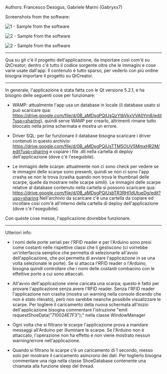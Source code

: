 Authors: Francesco Desogus, Gabriele Marini (Gabryxx7)

Screenshots from the software:

![1 - Sample from the software](http://i65.tinypic.com/s15jkw.png)

![2 - Sample from the software](http://i68.tinypic.com/1ykfuw.png)

![2 - Sample from the software](http://i63.tinypic.com/2077sk8.png)

************************************************************************************
Qua su git c'è il progetto dell'applicazione, da importare così com'è su QtCreator; dentro c'è tutto il codice sorgente oltre che le immagini
e cose varie usate dall'app. Il contenuto è tutto sparso, per vederlo con più ordine bisogna importare il progetto su QtCreator.
************************************************************************************

In generale, l'applicazione è stata fatta con le Qt versione 5.2.1, e ha bisogno delle seguenti cose per funzionare:

- WAMP: attualmente l'app usa un database in locale (il database usato si può scaricare qua: https://drive.google.com/file/d/0B_aMDsgPQiUsQzYtbVkxVVA0Ym8/edit?usp=sharing), 
  quindi serve WAMP per crearlo, altrimenti rimane tutto bloccato nella prima schermata e mostra un errore.
  
- Driver SQL: per far funzionare il database bisogna scaricare i driver contenuti in questo archivio: https://drive.google.com/file/d/0B_aMDsgPQiUsTTM5OUV5MmxHR2M/edit?usp=sharing
  e copiare i file .dll nella cartella di deploy dell'applicazione (dove c'è l'eseguibile).

- Le immagini delle scarpe: attualmente non ci sono check per vedere se le immagini delle scarpe sono presenti, quindi se 
  non ci sono l'app crasha se non le trova (crasha quando non trova le thumbnail delle scarpe, quelle da mostrare nelle
  scarpe simili). Le immagini delle scarpe relative al database contenuto nella cartella si possono scaricare qua: 
  https://drive.google.com/file/d/0B_aMDsgPQiUsbTR3RHl1dUtueDg/edit?usp=sharing
  Nell'archivio da scaricare c'è una cartella da copiare ed incollare così com'è all'interno della cartella di deploy dell'applicazione
  (dove c'è l'eseguibile).
  
Con queste cose messe, l'applicazione dovrebbe funzionare.

***********************************

Ulteriori info:

- I nomi delle porte seriali per l'RFID reader e per l'Arduino sono presi come costanti nelle rispettive classi che li 
  gestiscono (ci vorrebbe un'interfaccia semplice che permetta di selezionarle all'avvio dell'applicazione, che poi permetta di
  avviare l'applicazione in se una volta selezionate le porte). Se si attacca l'RFID reader o l'Arduino, bisogna quindi controllare che i nomi delle costanti combacino con
  le effettive porte a cui sono attaccati.

- All'avvio dell'applicazione viene caricata una scarpa; questo è fatto per provare l'applicazione senza avere l'RFID reader.
  Senza l'RFID reader l'applicazione non crasha (mostra un warning nella console dicendo che non è stato rilevato), però
  non sarebbe neanche possibile visualizzare le scarpe.
  Per togliere il caricamento della nuova schermata all'inizio dell'applicazione bisogna commentare l'istruzione
  "emit requestShoeData("710024E7F3");" nella classe WindowManager
  
- Ogni volta che si filtrano le scarpe l'applicazione prova a mandare messaggi all'Arduino per illuminare le scarpe.
  Se l'Arduino non è attaccato, l'operazione non ha effetto e non viene mostrato nessun warning/errore nell'applicazione.

- Quando si filtrano le scarpe c'è un caricamento di 1 secondo, messo solo per mostrare il caricamento asincrono dei dati.
  Per toglierlo bisogna commentare una riga nella classe ShoeDatabase contenente una chiamata alla funzione sleep del thread.
